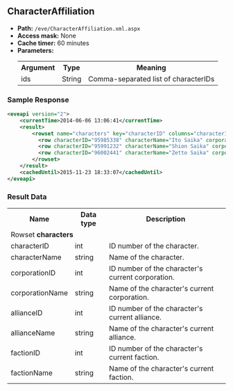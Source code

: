 ## CharacterAffiliation

* __Path:__ ``/eve/CharacterAffiliation.xml.aspx ``
* __Access mask:__ None
* __Cache timer:__ 60 minutes
* __Parameters:__
    <table>
        <tbody>
            <tr>
                <th>Argument</th>
                <th>Type</th>
                <th>Meaning</th>
            </tr>
            <tr>
                <td>ids</td>
                <td>String</td>
                <td>
                    Comma-separated list of characterIDs
                </td>
            </tr>
        </tbody>
    </table>

### Sample Response

```xml
<eveapi version="2">
    <currentTime>2014-06-06 13:06:41</currentTime>
    <result>
        <rowset name="characters" key="characterID" columns="characterID,characterName,corporationID,corporationName,allianceID,allianceName,factionID,factionName">
          <row characterID="95985338" characterName="Ito Saika" corporationID="98427101" corporationName="Saika Garden" allianceID="0" allianceName="" factionID="0" factionName="" />
          <row characterID="95991232" characterName="Shion Saika" corporationID="98427101" corporationName="Saika Garden" allianceID="0" allianceName="" factionID="0" factionName="" />
          <row characterID="96002441" characterName="Zetto Saika" corporationID="1000179" corporationName="24th Imperial Crusade" allianceID="0" allianceName="" factionID="500003" factionName="Amarr Empire" />
        </rowset>
    </result>
    <cachedUntil>2015-11-23 18:33:07</cachedUntil>
</eveapi>
```

### Result Data

<table>
    <tbody>
        <tr>
            <th>Name</th>
            <th>Data type</th>
            <th>Description</th>
        </tr>
        <tr>
            <td colspan="3">Rowset <strong>characters</strong></td>
        </tr>
        <tr>
            <td>characterID</td>
            <td>int</td>
            <td>ID number of the character.</td>
        </tr>
        <tr>
            <td>characterName</td>
            <td>string</td>
            <td>Name of the character.</td>
        </tr>
        <tr>
            <td>corporationID</td>
            <td>int</td>
            <td>ID number of the character's current corporation.</td>
        </tr>
        <tr>
            <td>corporationName</td>
            <td>string</td>
            <td>Name of the character's current corporation.</td>
        </tr>
        <tr>
            <td>allianceID</td>
            <td>int</td>
            <td>ID number of the character's current alliance.</td>
        </tr>
        <tr>
            <td>allianceName</td>
            <td>string</td>
            <td>Name of the character's current alliance.</td>
        </tr>
        <tr>
            <td>factionID</td>
            <td>int</td>
            <td>ID number of the character's current faction.</td>
        </tr>
        <tr>
            <td>factionName</td>
            <td>string</td>
            <td>Name of the character's current faction.</td>
        </tr>
    </tbody>
</table>
